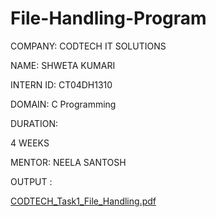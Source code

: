 # File-Handling-Program

COMPANY: CODTECH IT SOLUTIONS

NAME: SHWETA KUMARI 

INTERN ID: CT04DH1310

DOMAIN: C Programming 

DURATION:

4 WEEKS

MENTOR: NEELA SANTOSH

OUTPUT :

[CODTECH_Task1_File_Handling.pdf](https://github.com/user-attachments/files/21411630/CODTECH_Task1_File_Handling.pdf)
